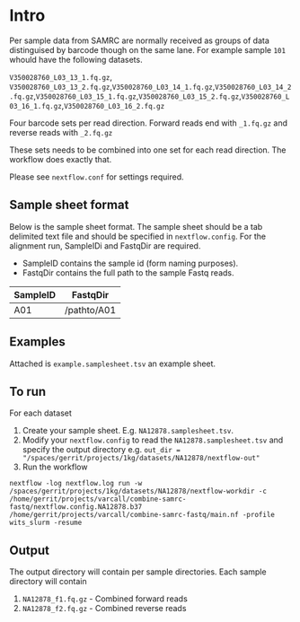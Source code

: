 # Intro

Per sample data from SAMRC are normally received as groups of data distinguised by barcode though on the same lane. For example sample `101` whould have the following datasets.

`V350028760_L03_13_1.fq.gz`, `V350028760_L03_13_2.fq.gz`,`V350028760_L03_14_1.fq.gz`,`V350028760_L03_14_2.fq.gz`,`V350028760_L03_15_1.fq.gz`,`V350028760_L03_15_2.fq.gz`,`V350028760_L03_16_1.fq.gz`,`V350028760_L03_16_2.fq.gz`

Four barcode sets per read direction. Forward reads end with `_1.fq.gz` and reverse reads with `_2.fq.gz`

These sets needs to be combined into one set for each read direction. The workflow does exactly that.

Please see `nextflow.conf` for settings required.

## Sample sheet format

Below is the sample sheet format. The sample sheet should be a tab delimited text file and should be specified in `nextflow.config`.  For the alignment run, SampleIDi and FastqDir are required.

- SampleID contains the sample id (form naming purposes).
- FastqDir contains the full path to the sample Fastq reads.

| SampleID | FastqDir |
| -------- | ------ | 
| A01      | /pathto/A01 | 

## Examples

Attached is `example.samplesheet.tsv` an example sheet.

## To run

For each dataset
1) Create your sample sheet. E.g. `NA12878.samplesheet.tsv`.
2) Modify your `nextflow.config` to read the `NA12878.samplesheet.tsv` and specify the output directory e.g. `out_dir = "/spaces/gerrit/projects/1kg/datasets/NA12878/nextflow-out"`
3) Run the workflow
```
nextflow -log nextflow.log run -w /spaces/gerrit/projects/1kg/datasets/NA12878/nextflow-workdir -c /home/gerrit/projects/varcall/combine-samrc-fastq/nextflow.config.NA12878.b37 /home/gerrit/projects/varcall/combine-samrc-fastq/main.nf -profile wits_slurm -resume
```

## Output

The output directory will contain per sample directories. Each sample directory will contain

1. `NA12878_f1.fq.gz` - Combined forward reads
2. `NA12878_f2.fq.gz` - Combined reverse reads
